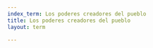 ```yaml
---
index_term: Los poderes creadores del pueblo
title: Los poderes creadores del pueblo
layout: term

---
```

